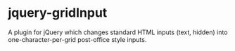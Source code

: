jquery-gridInput
================

A plugin for jQuery which changes standard HTML inputs (text, hidden) into one-character-per-grid post-office style inputs.
